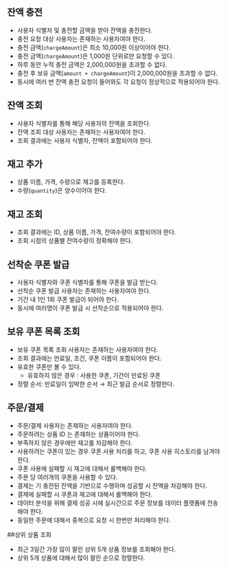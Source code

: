 ## 잔액 충전

- 사용자 식별자 및 충전할 금액을 받아 잔액을 충전한다.
- 충전 요청 대상 사용자는 존재하는 사용자여야 한다.
- 충전 금액(`chargeAmount`)은 최소 10,000원 이상이어야 한다.
- 충전 금액(`chargeAmount`)은 1,000원 단위로만 요청할 수 있다.
- 하루 동안 누적 충전 금액은 2,000,000원을 초과할 수 없다.
- 충전 후 보유 금액(`amount + chargeAmount`)이 2,000,000원을 초과할 수 없다.
- 동시에 여러 번 잔액 충전 요청이 들어와도 각 요청이 정상적으로 적용되어야 한다.

## 잔액 조회

- 사용자 식별자를 통해 해당 사용자의 잔액을 조회한다.
- 잔액 조회 대상 사용자는 존재하는 사용자여야 한다.
- 조회 결과에는 사용자 식별자, 잔액이 포함되어야 한다.

## 재고 추가

- 상품 이름, 가격, 수량으로 재고를 등록한다.
- 수량(`quantity`)은 양수이어야 한다.

## 재고 조회

- 조회 결과에는 ID, 상품 이름, 가격, 잔여수량이 포함되어야 한다.
- 조회 시점의 상품별 잔여수량이 정확해야 한다.

## 선착순 쿠폰 발급

- 사용자 식별자와 쿠폰 식별자를 통해 쿠폰을 발급 받는다.
- 선착순 쿠폰 발급 사용자는 존재하는 사용자여야 한다.
- 기간 내 1인 1회 쿠폰 발급이 되어야 한다.
- 동시에 여러명이 쿠폰 발급 시 선착순으로 적용되어야 한다.

## 보유 쿠폰 목록 조회

- 보유 쿠폰 목록 조회 사용자는 존재하는 사용자여야 한다.
- 조회 결과에는 만료일, 조건, 쿠폰 이름이 포함되어야 한다.
- 유효한 쿠폰만 볼 수 있다.
  - 유효하지 않은 경우 : 사용한 쿠폰, 기간이 만료된 쿠폰
- 정렬 순서: 만료일이 임박한 순서 → 최근 발급 순서로 정렬한다.

## 주문/결제

- 주문/결제 사용자는 존재하는 사용자여야 한다.
- 주문하려는 상품 ID 는 존재하는 상품이어야 한다.
- 부족하지 않은 경우에만 재고를 차감해야 한다.
- 사용하려는 쿠폰이 있는 경우 쿠폰 사용 처리를 하고, 쿠폰 사용 히스토리를 남겨야 한다.
- 쿠폰 사용에 실패할 시 재고에 대해서 롤백해야 한다.
- 주문 당 여러개의 쿠폰을 사용할 수 있다.
- 결제는 기 충전된 잔액을 기반으로 수행하며 성공할 시 잔액을 차감해야 한다.
- 결제에 실패할 시 쿠폰과 재고에 대해서 롤백해야 한다.
- 데이터 분석을 위해 결제 성공 시에 실시간으로 주문 정보를 데이터 플랫폼에 전송해야 한다.
- 동일한 주문에 대해서 중복으로 요청 시 한번만 처리해야 한다.

##상위 상품 조회

- 최근 3일간 가장 많이 팔린 상위 5개 상품 정보를 조회해야 한다.
- 상위 5개 상품에 대해서 많이 팔린 순으로 정렬한다.
